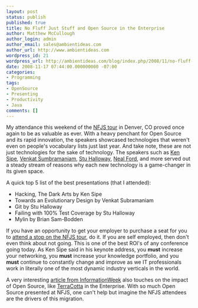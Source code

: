 ```yaml
---
layout: post
status: publish
published: true
title: No Fluff Just Stuff and Open Source in the Enterprise
author: Matthew McCullough
author_login: admin
author_email: sales@ambientideas.com
author_url: http://www.ambientideas.com
wordpress_id: 21
wordpress_url: http://ambientideas.com/blog/index.php/2008/11/no-fluff-just-stuff-and-open-source-in-the-enterprise/
date: 2008-11-17 07:44:00.000000000 -07:00
categories:
- Programming
tags:
- OpenSource
- Presenting
- Productivity
- Java
comments: []
---
```

<p>My attendance this weekend of the <a href="http://www.nofluffjuststuff.com.com" target="_blank">NFJS tour</a> in Denver, CO proved once again to be as valuable as ever. With a heavy penchant for Open Source and its rapid innovation, the speakers showcased technologies that weren't even on people's vocabulary lists just last year. And take note, these are not just technologies for the sake of technology. The speakers such as <a href="http://kensipe.blogspot.com/" target="_blank">Ken Sipe</a>, <a href="http://www.agiledeveloper.com" target="_blank">Venkat Sumbramaniam</a>, <a href="http://thinkrelevance.com/" target="_blank">Stu Halloway</a>, <a href="http://memeagora.blogspot.com" target="_blank">Neal Ford</a>, and more served out a steady stream of reasons why each new technology is a game-changer in its given space.</p>
<p>A quick top 5 list of the best presentations (that I attended):</p>
<ul>
  <li>Hacking, The Dark Arts by Ken Sipe</li>

  <li>Towards an Evolutionary Design by Venkat Subramaniam</li>

  <li>Git by Stu Halloway</li>

  <li>Failing with 100% Test Coverage by Stu Halloway</li>

  <li>Mylin by Brian Sam-Bodden</li>
</ul>
<p>If you have an opportunity to get your employer to purchase a seat for you to <a href="http://www.nofluffjuststuff.com" target="_blank">attend a stop on the NFJS tour</a>, do it. If you are self employed, then don't even think about not going. This is one of the best ROI's of any conference going today. As Ken Sipe said in his keynote address, you <strong>must</strong> increase your networking, you <strong>must</strong> increase your knowledge portfolio, and you <strong>must</strong> continue to constantly change and improve as we IT professionals work in literally one of the most dynamic industry verticals in the world.</p>
<p>A very interesting <a href="http://www.informationweek.com/news/software/open_source/showArticle.jhtml?articleID=212002355" target="_blank">article from InformationWeek</a> also touches on the impact of Open Source, like <a href="http://www.terracotta.org" target="_blank">TerraCotta</a> in the Enterprise. With so much Open Source presented at NFJS, one can't help but imagine the NFJS attendees are the drivers of this migration.</p>
